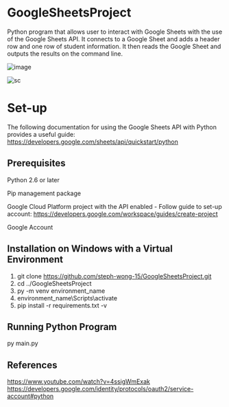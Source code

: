 # GoogleSheetsProject
Python program that allows user to interact with Google Sheets with the use of the Google Sheets API. It connects to a Google Sheet and adds a header row and one row of student information. It then reads the Google Sheet and outputs the results on the command line.

![image](https://user-images.githubusercontent.com/50210628/174217217-738bccd2-33a7-4447-a441-e9412047579d.png)

![sc](https://user-images.githubusercontent.com/50210628/174217244-edf0b0b8-8da2-4035-a07a-1a080ec827e8.png)

 # Set-up

The following documentation for using the Google Sheets API with Python provides a useful guide: https://developers.google.com/sheets/api/quickstart/python

 ## Prerequisites
 Python 2.6 or later
 
 Pip management package
 
 Google Cloud Platform project with the API enabled - Follow guide to set-up account: https://developers.google.com/workspace/guides/create-project
 
 Google Account
 
 ## Installation on Windows with a Virtual Environment
1. git clone https://github.com/steph-wong-15/GoogleSheetsProject.git
2. cd ../GoogleSheetsProject
3. py -m venv environment_name
4. environment_name\Scripts\activate
5. pip install -r requirements.txt -v
 
## Running Python Program
py main.py

## References
https://www.youtube.com/watch?v=4ssigWmExak
https://developers.google.com/identity/protocols/oauth2/service-account#python


